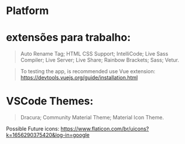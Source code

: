 # Platform

# extensões para trabalho:

>Auto Rename Tag;
>HTML CSS Support;
>IntelliCode;
>Live Sass Compiler;
>Live Server;
>Live Share;
>Rainbow Brackets;
>Sass;
>Vetur.
 
>To testing the app, is recommended use Vue extension: https://devtools.vuejs.org/guide/installation.html

# VSCode Themes:

>Dracura;
>Community Material Theme;
>Material Icon Theme.


Possible Future icons:
https://www.flaticon.com/br/uicons?k=1656290375420&log-in=google


